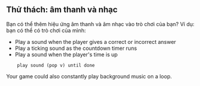 ## Thử thách: âm thanh và nhạc

Bạn có thể thêm hiệu ứng âm thanh và âm nhạc vào trò chơi của bạn? Ví dụ: bạn có thể có trò chơi của mình:

+ Play a sound when the player gives a correct or incorrect answer
+ Play a ticking sound as the countdown timer runs
+ Play a sound when the player's time is up

```blocks3
    play sound (pop v) until done
```

Your game could also constantly play background music on a loop.